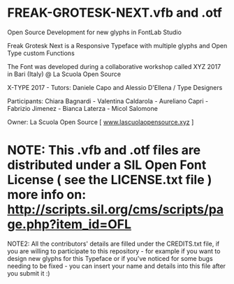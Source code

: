 # FREAK-GROTESK-NEXT.vfb and .otf 

Open Source Development for new glyphs in FontLab Studio 

Freak Grotesk Next is a Responsive Typeface with multiple glyphs and Open Type custom Functions

The Font was developed during a collaborative workshop called XYZ 2017 in Bari (Italy) @ La Scuola Open Source  

X-TYPE 2017 - Tutors: Daniele Capo and Alessio D'Ellena / Type Designers

Participants: Chiara Bagnardi - Valentina Caldarola - Aureliano Capri - Fabrizio Jimenez - Bianca Laterza - Micol Salomone 

Owner: La Scuola Open Source [ www.lascuolaopensource.xyz ]

# NOTE: This .vfb and .otf files are distributed under a SIL Open Font License ( see the LICENSE.txt file ) more info on: http://scripts.sil.org/cms/scripts/page.php?item_id=OFL

NOTE2: All the contributors' details are filled under the CREDITS.txt file, if you are willing to participate to this repository - for example if you want to design new glyphs for this Typeface or if you've noticed for some bugs needing to be fixed - you can insert your name and details into this file after you submit it :)

